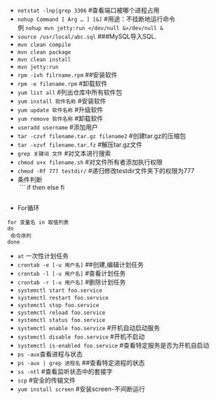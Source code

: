 *  `netstat -lnp|grep 3306`  #查看端口被哪个进程占用
*  `nohup Command [ Arg … ] [&]` #用途：不挂断地运行命令<br/>
  例 `nohup mvn jetty:run </dev/null &>/dev/null &`
* `source /usr/local/abc.sql` ###MySQL导入SQL.
* `mvn clean compile`
* `mvn clean package`
* `mvn clean install`
* `mvn jetty:run`
* `rpm -ivh filrname.rpm` ##安装软件
* `rpm -e filename.rpm` #卸载软件
* `yum list all` #列出仓库中所有软件包
* `yum install 软件名称` #安装软件
* `yum update 软件名称` #升级软件
* `yum remove 软件名称` #卸载软件
* `useradd username` #添加用户
* `tar -czvf filename.tar.gz filename2` #创建tar.gz的压缩包
* `tar -xzvf filename.tar.fz` #解压tar.gz文件
* `grep 关键词 文件` #对文本进行搜索
* `chmod u+x filename.sh` #对文件所有者添加执行权限
* `chmod -Rf 777 testdir/` #递归修改testdir文件夹下的权限为777
* 条件判断<br/>
  ```
  if
    then
    else
  fi
  ```
 * For循环
 ```
 for 变量名 in 取值列表
 do 
  命令序列
 done
 ```
 * `at` 一次性计划任务
 * `crontab -e [-u 用户名]` ##创建,编辑计划任务
 * `crontab -l [-u 用户名]` #查看计划任务
 * `crontab -r [-u 用户名]` #删除计划任务
 * `systemctl start foo.service`
 * `systemctl restart foo.service`
 * `systemctl stop foo.service`
 * `systemctl reload foo.service`
 * `systemctl status foo.service`
 * `systemctl enable foo.service` #开机自动启动服务
 * `systemctl disable foo.service` #开机不启动
 * `systemctl is-enabled foo.service` #查看特定服务是否为开机自启动
 * `ps -aux`查看进程与状态
 * `ps -aux | grep 进程名` ##查看特定进程的状态
 * `ss -ntl` #查看监听状态中的套接字
 * `scp` #安全的传输文件
 * `yum install screen` #安装screen-不间断运行
 
 
